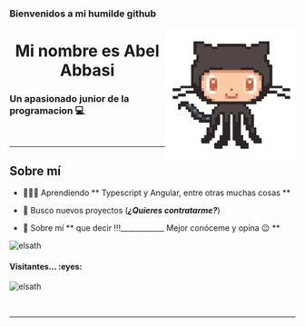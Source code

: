 

### Bienvenidos a mi humilde github 


<img align='right' src="https://raw.githubusercontent.com/iCharlesZ/FigureBed/master/img/octocat.gif" width="230">

<h1 align = "center"> Mi nombre es Abel Abbasi </h1>
<h3 align = "left"> Un apasionado junior de la  programacion 💻  </h3>

</br>
<hr>
<h2 align = "left"> Sobre mí </h2>

- 👩🏻‍🎓 Aprendiendo ** Typescript y Angular, entre otras muchas cosas **

- 🤝 Busco nuevos proyectos  (*****¿Quieres contratarme?*****)


- 💬 Sobre mí **    que decir !!!____________         Mejor conóceme y opina 😉 **


<p align="left"><img src="https://github-readme-stats.vercel.app/api?username=benemox&show_icons=true&theme=buefy" alt="elsath" /></p>

<h4 align="left">Visitantes... :eyes:</h4>
<p align="left"><img src="https://profile-counter.glitch.me/{benemox}/count.svg" alt="elsath" /></p>

</br>
<hr>
